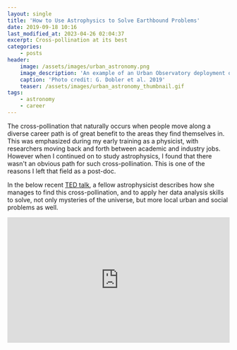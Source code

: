 ```yaml
---
layout: single
title: 'How to Use Astrophysics to Solve Earthbound Problems'
date: 2019-09-18 10:16
last_modified_at: 2023-04-26 02:04:37
excerpt: Cross-pollination at its best
categories:
    - posts
header:
    image: /assets/images/urban_astronomy.png
    image_description: 'An example of an Urban Observatory deployment of a Visible Near-Infrared Hyperspectral camera'
    caption: 'Photo credit: G. Dobler et al. 2019'
    teaser: /assets/images/urban_astronomy_thumbnail.gif
tags:
    - astronomy
    - career
---
```


The cross-pollination that naturally occurs when people move along a diverse career path
is of great benefit to the areas they find themselves in.
This was emphasized during my early training as a physicist,
with researchers moving back and forth between academic and industry jobs.
However when I continued on to study astrophysics,
I found that there wasn't an obvious path for such cross-pollination.
This is one of the reasons I left that field as a post-doc.

In the below recent
[TED talk](https://www.ted.com/talks/federica_bianco_how_we_use_astrophysics_to_study_earthbound_problems),
a fellow astrophysicist describes how she manages to find this cross-pollination,
and to apply her data analysis skills to solve, not only mysteries of the universe,
but more local urban and social problems as well.

<div style="max-width:854px">
<div style="position:relative;height:0;padding-bottom:56.25%">
<iframe
src="https://embed.ted.com/talks/federica_bianco_how_we_use_astrophysics_to_study_earthbound_problems"
width="854"
height="480"
style="position:absolute;left:0;top:0;width:100%;height:100%"
frameborder="0"
scrolling="no"
allowfullscreen>
</iframe>
</div>
</div>
